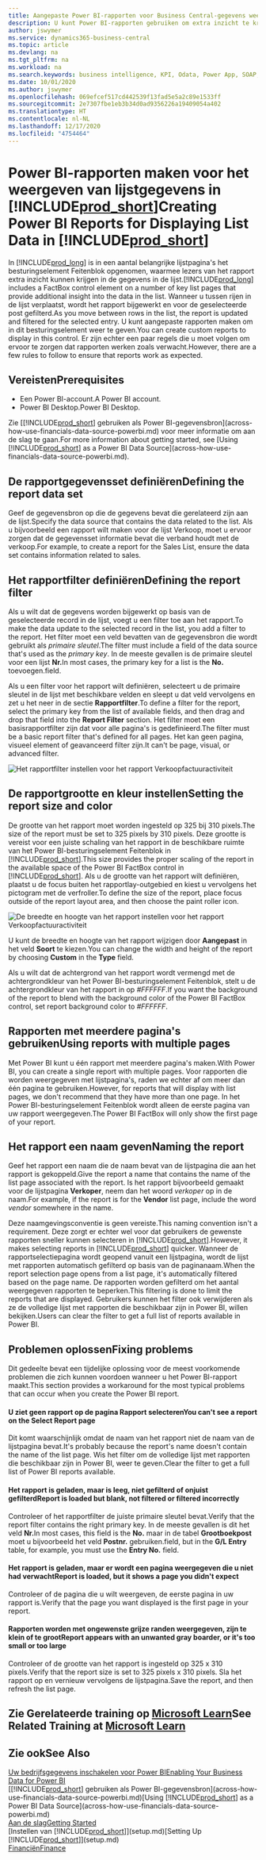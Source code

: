 ```yaml
---
title: Aangepaste Power BI-rapporten voor Business Central-gegevens weergeven | Microsoft Docs
description: U kunt Power BI-rapporten gebruiken om extra inzicht te krijgen in gegevens in lijsten.
author: jswymer
ms.service: dynamics365-business-central
ms.topic: article
ms.devlang: na
ms.tgt_pltfrm: na
ms.workload: na
ms.search.keywords: business intelligence, KPI, Odata, Power App, SOAP, analysis
ms.date: 10/01/2020
ms.author: jswymer
ms.openlocfilehash: 069efcef517cd442539f13fad5e5a2c89e1533ff
ms.sourcegitcommit: 2e7307fbe1eb3b34d0ad9356226a19409054a402
ms.translationtype: HT
ms.contentlocale: nl-NL
ms.lasthandoff: 12/17/2020
ms.locfileid: "4754464"
---
```

# <a name="creating-power-bi-reports-for-displaying-list-data-in-prod_short"></a><span data-ttu-id="53a25-103">Power BI-rapporten maken voor het weergeven van lijstgegevens in [!INCLUDE[prod_short](includes/prod_short.md)]</span><span class="sxs-lookup"><span data-stu-id="53a25-103">Creating Power BI Reports for Displaying List Data in [!INCLUDE[prod_short](includes/prod_short.md)]</span></span>

<span data-ttu-id="53a25-104">In [!INCLUDE[prod_long](includes/prod_long.md)] is in een aantal belangrijke lijstpagina's het besturingselement Feitenblok opgenomen, waarmee lezers van het rapport extra inzicht kunnen krijgen in de gegevens in de lijst.</span><span class="sxs-lookup"><span data-stu-id="53a25-104">[!INCLUDE[prod_long](includes/prod_long.md)] includes a FactBox control element on a number of key list pages that provide additional insight into the data in the list.</span></span> <span data-ttu-id="53a25-105">Wanneer u tussen rijen in de lijst verplaatst, wordt het rapport bijgewerkt en voor de geselecteerde post gefilterd.</span><span class="sxs-lookup"><span data-stu-id="53a25-105">As you move between rows in the list, the report is updated and filtered for the selected entry.</span></span> <span data-ttu-id="53a25-106">U kunt aangepaste rapporten maken om in dit besturingselement weer te geven.</span><span class="sxs-lookup"><span data-stu-id="53a25-106">You can create custom reports to display in this control.</span></span> <span data-ttu-id="53a25-107">Er zijn echter een paar regels die u moet volgen om ervoor te zorgen dat rapporten werken zoals verwacht.</span><span class="sxs-lookup"><span data-stu-id="53a25-107">However, there are a few rules to follow to ensure that reports work as expected.</span></span>  

## <a name="prerequisites"></a><span data-ttu-id="53a25-108">Vereisten</span><span class="sxs-lookup"><span data-stu-id="53a25-108">Prerequisites</span></span>

- <span data-ttu-id="53a25-109">Een Power BI-account.</span><span class="sxs-lookup"><span data-stu-id="53a25-109">A Power BI account.</span></span>
- <span data-ttu-id="53a25-110">Power BI Desktop.</span><span class="sxs-lookup"><span data-stu-id="53a25-110">Power BI Desktop.</span></span>

<span data-ttu-id="53a25-111">Zie [[!INCLUDE[prod_short](includes/prod_short.md)] gebruiken als Power BI-gegevensbron](across-how-use-financials-data-source-powerbi.md) voor meer informatie om aan de slag te gaan.</span><span class="sxs-lookup"><span data-stu-id="53a25-111">For more information about getting started, see [Using [!INCLUDE[prod_short](includes/prod_short.md)] as a Power BI Data Source](across-how-use-financials-data-source-powerbi.md).</span></span>

## <a name="defining-the-report-data-set"></a><span data-ttu-id="53a25-112">De rapportgegevensset definiëren</span><span class="sxs-lookup"><span data-stu-id="53a25-112">Defining the report data set</span></span>

<span data-ttu-id="53a25-113">Geef de gegevensbron op die de gegevens bevat die gerelateerd zijn aan de lijst.</span><span class="sxs-lookup"><span data-stu-id="53a25-113">Specify the data source that contains the data related to the list.</span></span> <span data-ttu-id="53a25-114">Als u bijvoorbeeld een rapport wilt maken voor de lijst Verkoop, moet u ervoor zorgen dat de gegevensset informatie bevat die verband houdt met de verkoop.</span><span class="sxs-lookup"><span data-stu-id="53a25-114">For example, to create a report for the Sales List, ensure the data set contains information related to sales.</span></span>  

## <a name="defining-the-report-filter"></a><span data-ttu-id="53a25-115">Het rapportfilter definiëren</span><span class="sxs-lookup"><span data-stu-id="53a25-115">Defining the report filter</span></span>

<span data-ttu-id="53a25-116">Als u wilt dat de gegevens worden bijgewerkt op basis van de geselecteerde record in de lijst, voegt u een filter toe aan het rapport.</span><span class="sxs-lookup"><span data-stu-id="53a25-116">To make the data update to the selected record in the list, you add a filter to the report.</span></span> <span data-ttu-id="53a25-117">Het filter moet een veld bevatten van de gegevensbron die wordt gebruikt als *primaire sleutel*.</span><span class="sxs-lookup"><span data-stu-id="53a25-117">The filter must include a field of the data source that's used as the *primary key*.</span></span> <span data-ttu-id="53a25-118">In de meeste gevallen is de primaire sleutel voor een lijst **Nr.**</span><span class="sxs-lookup"><span data-stu-id="53a25-118">In most cases, the primary key for a list is the **No.**</span></span> <span data-ttu-id="53a25-119">toevoegen.</span><span class="sxs-lookup"><span data-stu-id="53a25-119">field.</span></span>

<span data-ttu-id="53a25-120">Als u een filter voor het rapport wilt definiëren, selecteert u de primaire sleutel in de lijst met beschikbare velden en sleept u dat veld vervolgens en zet u het neer in de sectie **Rapportfilter**.</span><span class="sxs-lookup"><span data-stu-id="53a25-120">To define a filter for the report, select the primary key from the list of available fields, and then drag and drop that field into the **Report Filter** section.</span></span> <span data-ttu-id="53a25-121">Het filter moet een basisrapportfilter zijn dat voor alle pagina's is gedefinieerd.</span><span class="sxs-lookup"><span data-stu-id="53a25-121">The filter must be a basic report filter that's defined for all pages.</span></span> <span data-ttu-id="53a25-122">Het kan geen pagina, visueel element of geavanceerd filter zijn.</span><span class="sxs-lookup"><span data-stu-id="53a25-122">It can't be page, visual, or advanced filter.</span></span>

![Het rapportfilter instellen voor het rapport Verkoopfactuuractiviteit](./media/across-how-use-powerbi-reports-factbox/financials-powerbi-report-filter-v3.png)

## <a name="setting-the-report-size-and-color"></a><span data-ttu-id="53a25-124">De rapportgrootte en kleur instellen</span><span class="sxs-lookup"><span data-stu-id="53a25-124">Setting the report size and color</span></span>

<span data-ttu-id="53a25-125">De grootte van het rapport moet worden ingesteld op 325 bij 310 pixels.</span><span class="sxs-lookup"><span data-stu-id="53a25-125">The size of the report must be set to 325 pixels by 310 pixels.</span></span> <span data-ttu-id="53a25-126">Deze grootte is vereist voor een juiste schaling van het rapport in de beschikbare ruimte van het Power BI-besturingselement Feitenblok in [!INCLUDE[prod_short](includes/prod_short.md)].</span><span class="sxs-lookup"><span data-stu-id="53a25-126">This size provides the proper scaling of the report in the available space of the Power BI FactBox control in [!INCLUDE[prod_short](includes/prod_short.md)].</span></span> <span data-ttu-id="53a25-127">Als u de grootte van het rapport wilt definiëren, plaatst u de focus buiten het rapportlay-outgebied en kiest u vervolgens het pictogram met de verfroller.</span><span class="sxs-lookup"><span data-stu-id="53a25-127">To define the size of the report, place focus outside of the report layout area, and then choose the paint roller icon.</span></span>

![De breedte en hoogte van het rapport instellen voor het rapport Verkoopfactuuractiviteit](./media/across-how-use-powerbi-reports-factbox/financials-powerbi-report-sizing-v3.png)

<span data-ttu-id="53a25-129">U kunt de breedte en hoogte van het rapport wijzigen door **Aangepast** in het veld **Soort** te kiezen.</span><span class="sxs-lookup"><span data-stu-id="53a25-129">You can change the width and height of the report by choosing **Custom** in the **Type** field.</span></span>

<span data-ttu-id="53a25-130">Als u wilt dat de achtergrond van het rapport wordt vermengd met de achtergrondkleur van het Power BI-besturingselement Feitenblok, stelt u de achtergrondkleur van het rapport in op *#FFFFFF*.</span><span class="sxs-lookup"><span data-stu-id="53a25-130">If you want the background of the report to blend with the background color of the Power BI FactBox control, set report background color to *#FFFFFF*.</span></span> 

## <a name="using-reports-with-multiple-pages"></a><span data-ttu-id="53a25-131">Rapporten met meerdere pagina's gebruiken</span><span class="sxs-lookup"><span data-stu-id="53a25-131">Using reports with multiple pages</span></span>

<span data-ttu-id="53a25-132">Met Power BI kunt u één rapport met meerdere pagina's maken.</span><span class="sxs-lookup"><span data-stu-id="53a25-132">With Power BI, you can create a single report with multiple pages.</span></span> <span data-ttu-id="53a25-133">Voor rapporten die worden weergegeven met lijstpagina's, raden we echter af om meer dan één pagina te gebruiken.</span><span class="sxs-lookup"><span data-stu-id="53a25-133">However, for reports that will display with list pages, we don't recommend that they have more than one page.</span></span> <span data-ttu-id="53a25-134">In het Power BI-besturingselement Feitenblok wordt alleen de eerste pagina van uw rapport weergegeven.</span><span class="sxs-lookup"><span data-stu-id="53a25-134">The Power BI FactBox will only show the first page of your report.</span></span>

## <a name="naming-the-report"></a><span data-ttu-id="53a25-135">Het rapport een naam geven</span><span class="sxs-lookup"><span data-stu-id="53a25-135">Naming the report</span></span>

<span data-ttu-id="53a25-136">Geef het rapport een naam die de naam bevat van de lijstpagina die aan het rapport is gekoppeld.</span><span class="sxs-lookup"><span data-stu-id="53a25-136">Give the report a name that contains the name of the list page associated with the report.</span></span> <span data-ttu-id="53a25-137">Is het rapport bijvoorbeeld gemaakt voor de lijstpagina **Verkoper**, neem dan het woord *verkoper* op in de naam.</span><span class="sxs-lookup"><span data-stu-id="53a25-137">For example, if the report is for the **Vendor** list page, include the word *vendor* somewhere in the name.</span></span>  

<span data-ttu-id="53a25-138">Deze naamgevingsconventie is geen vereiste.</span><span class="sxs-lookup"><span data-stu-id="53a25-138">This naming convention isn't a requirement.</span></span> <span data-ttu-id="53a25-139">Deze zorgt er echter wel voor dat gebruikers de gewenste rapporten sneller kunnen selecteren in [!INCLUDE[prod_short](includes/prod_short.md)].</span><span class="sxs-lookup"><span data-stu-id="53a25-139">However, it makes selecting reports in [!INCLUDE[prod_short](includes/prod_short.md)] quicker.</span></span> <span data-ttu-id="53a25-140">Wanneer de rapportselectiepagina wordt geopend vanuit een lijstpagina, wordt de lijst met rapporten automatisch gefilterd op basis van de paginanaam.</span><span class="sxs-lookup"><span data-stu-id="53a25-140">When the report selection page opens from a list page, it's automatically filtered based on the page name.</span></span> <span data-ttu-id="53a25-141">De rapporten worden gefilterd om het aantal weergegeven rapporten te beperken.</span><span class="sxs-lookup"><span data-stu-id="53a25-141">This filtering is done to limit the reports that are displayed.</span></span> <span data-ttu-id="53a25-142">Gebruikers kunnen het filter ook verwijderen als ze de volledige lijst met rapporten die beschikbaar zijn in Power BI, willen bekijken.</span><span class="sxs-lookup"><span data-stu-id="53a25-142">Users can clear the filter to get a full list of reports available in Power BI.</span></span>  

## <a name="fixing-problems"></a><span data-ttu-id="53a25-143">Problemen oplossen</span><span class="sxs-lookup"><span data-stu-id="53a25-143">Fixing problems</span></span>

<span data-ttu-id="53a25-144">Dit gedeelte bevat een tijdelijke oplossing voor de meest voorkomende problemen die zich kunnen voordoen wanneer u het Power BI-rapport maakt.</span><span class="sxs-lookup"><span data-stu-id="53a25-144">This section provides a workaround for the most typical problems that can occur when you create the Power BI report.</span></span>  

#### <a name="you-cant-see-a-report-on-the-select-report-page"></a><span data-ttu-id="53a25-145">U ziet geen rapport op de pagina Rapport selecteren</span><span class="sxs-lookup"><span data-stu-id="53a25-145">You can't see a report on the Select Report page</span></span>

<span data-ttu-id="53a25-146">Dit komt waarschijnlijk omdat de naam van het rapport niet de naam van de lijstpagina bevat.</span><span class="sxs-lookup"><span data-stu-id="53a25-146">It's probably because the report's name doesn't contain the name of the list page.</span></span> <span data-ttu-id="53a25-147">Wis het filter om de volledige lijst met rapporten die beschikbaar zijn in Power BI, weer te geven.</span><span class="sxs-lookup"><span data-stu-id="53a25-147">Clear the filter to get a full list of Power BI reports available.</span></span>  

#### <a name="report-is-loaded-but-blank-not-filtered-or-filtered-incorrectly"></a><span data-ttu-id="53a25-148">Het rapport is geladen, maar is leeg, niet gefilterd of onjuist gefilterd</span><span class="sxs-lookup"><span data-stu-id="53a25-148">Report is loaded but blank, not filtered or filtered incorrectly</span></span>

<span data-ttu-id="53a25-149">Controleer of het rapportfilter de juiste primaire sleutel bevat.</span><span class="sxs-lookup"><span data-stu-id="53a25-149">Verify that the report filter contains the right primary key.</span></span> <span data-ttu-id="53a25-150">In de meeste gevallen is dit het veld **Nr.**</span><span class="sxs-lookup"><span data-stu-id="53a25-150">In most cases, this field is the **No.**</span></span> <span data-ttu-id="53a25-151">maar in de tabel **Grootboekpost** moet u bijvoorbeeld het veld **Postnr.** gebruiken.</span><span class="sxs-lookup"><span data-stu-id="53a25-151">field, but in the **G/L Entry** table, for example, you must use the **Entry No.** field.</span></span>

#### <a name="report-is-loaded-but-it-shows-a-page-you-didnt-expect"></a><span data-ttu-id="53a25-152">Het rapport is geladen, maar er wordt een pagina weergegeven die u niet had verwacht</span><span class="sxs-lookup"><span data-stu-id="53a25-152">Report is loaded, but it shows a page you didn't expect</span></span>

<span data-ttu-id="53a25-153">Controleer of de pagina die u wilt weergeven, de eerste pagina in uw rapport is.</span><span class="sxs-lookup"><span data-stu-id="53a25-153">Verify that the page you want displayed is the first page in your report.</span></span>  

#### <a name="report-appears-with-an-unwanted-gray-boarder-or-its-too-small-or-too-large"></a><span data-ttu-id="53a25-154">Rapporten worden met ongewenste grijze randen weergegeven, zijn te klein of te groot</span><span class="sxs-lookup"><span data-stu-id="53a25-154">Report appears with an unwanted gray boarder, or it's too small or too large</span></span>

<span data-ttu-id="53a25-155">Controleer of de grootte van het rapport is ingesteld op 325 x 310 pixels.</span><span class="sxs-lookup"><span data-stu-id="53a25-155">Verify that the report size is set to 325 pixels x 310 pixels.</span></span> <span data-ttu-id="53a25-156">Sla het rapport op en vernieuw vervolgens de lijstpagina.</span><span class="sxs-lookup"><span data-stu-id="53a25-156">Save the report, and then refresh the list page.</span></span>  

## <a name="see-related-training-at-microsoft-learn"></a><span data-ttu-id="53a25-157">Zie Gerelateerde training op [Microsoft Learn](/learn/modules/configure-powerbi-excel-dynamics-365-business-central/index)</span><span class="sxs-lookup"><span data-stu-id="53a25-157">See Related Training at [Microsoft Learn](/learn/modules/configure-powerbi-excel-dynamics-365-business-central/index)</span></span>

## <a name="see-also"></a><span data-ttu-id="53a25-158">Zie ook</span><span class="sxs-lookup"><span data-stu-id="53a25-158">See Also</span></span>

[<span data-ttu-id="53a25-159">Uw bedrijfsgegevens inschakelen voor Power BI</span><span class="sxs-lookup"><span data-stu-id="53a25-159">Enabling Your Business Data for Power BI</span></span>](admin-powerbi.md)  
<span data-ttu-id="53a25-160">[[!INCLUDE[prod_short](includes/prod_short.md)] gebruiken als Power BI-gegevensbron](across-how-use-financials-data-source-powerbi.md)</span><span class="sxs-lookup"><span data-stu-id="53a25-160">[Using [!INCLUDE[prod_short](includes/prod_short.md)] as a Power BI Data Source](across-how-use-financials-data-source-powerbi.md)</span></span>  
[<span data-ttu-id="53a25-161">Aan de slag</span><span class="sxs-lookup"><span data-stu-id="53a25-161">Getting Started</span></span>](product-get-started.md)  
<span data-ttu-id="53a25-162">[Instellen van [!INCLUDE[prod_short](includes/prod_short.md)]](setup.md)</span><span class="sxs-lookup"><span data-stu-id="53a25-162">[Setting Up [!INCLUDE[prod_short](includes/prod_short.md)]](setup.md)</span></span>  
[<span data-ttu-id="53a25-163">Financiën</span><span class="sxs-lookup"><span data-stu-id="53a25-163">Finance</span></span>](finance.md)  
